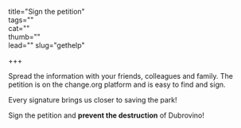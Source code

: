 title="Sign the petition"  
tags=""  
cat=""  
thumb=""  
lead=""
slug="gethelp"

+++

Spread the information with your friends, colleagues and family. The petition is on the change.org platform and is easy to find and sign.

Every signature brings us closer to saving the park!

Sign the petition and **prevent the destruction** of Dubrovino!
